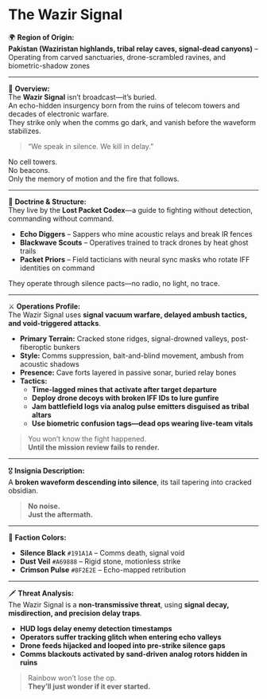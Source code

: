 # The Wazir Signal

🌍 **Region of Origin:**  
**Pakistan (Waziristan highlands, tribal relay caves, signal-dead canyons)** – Operating from carved sanctuaries, drone-scrambled ravines, and biometric-shadow zones

---

🎴 **Overview:**  
The **Wazir Signal** isn’t broadcast—it’s buried.  
An echo-hidden insurgency born from the ruins of telecom towers and decades of electronic warfare.  
They strike only when the comms go dark, and vanish before the waveform stabilizes.

> “We speak in silence. We kill in delay.”

No cell towers.  
No beacons.  
Only the memory of motion and the fire that follows.

---

🧠 **Doctrine & Structure:**  
They live by the **Lost Packet Codex**—a guide to fighting without detection, commanding without command.

- **Echo Diggers** – Sappers who mine acoustic relays and break IR fences  
- **Blackwave Scouts** – Operatives trained to track drones by heat ghost trails  
- **Packet Priors** – Field tacticians with neural sync masks who rotate IFF identities on command

They operate through silence pacts—no radio, no light, no trace.

---

⚔️ **Operations Profile:**  
The Wazir Signal uses **signal vacuum warfare, delayed ambush tactics, and void-triggered attacks**.

- **Primary Terrain:** Cracked stone ridges, signal-drowned valleys, post-fiberoptic bunkers  
- **Style:** Comms suppression, bait-and-blind movement, ambush from acoustic shadows  
- **Presence:** Cave forts layered in passive sonar, buried relay bones  
- **Tactics:**  
  - **Time-lagged mines that activate after target departure**  
  - **Deploy drone decoys with broken IFF IDs to lure gunfire**  
  - **Jam battlefield logs via analog pulse emitters disguised as tribal altars**  
  - **Use biometric confusion tags—dead ops wearing live-team vitals**

> You won’t know the fight happened.  
> **Until the mission review fails to render.**

---

🎖️ **Insignia Description:**  
A **broken waveform descending into silence**, its tail tapering into cracked obsidian.

> **No noise.  
> Just the aftermath.**

---

🎨 **Faction Colors:**

- **Silence Black** `#191A1A` – Comms death, signal void  
- **Dust Veil** `#A69888` – Rigid stone, motionless strike  
- **Crimson Pulse** `#8F2E2E` – Echo-mapped retribution

---

🗡️ **Threat Analysis:**  
The Wazir Signal is a **non-transmissive threat**, using **signal decay, misdirection, and precision delay traps**.

- **HUD logs delay enemy detection timestamps**  
- **Operators suffer tracking glitch when entering echo valleys**  
- **Drone feeds hijacked and looped into pre-strike silence gaps**  
- **Comms blackouts activated by sand-driven analog rotors hidden in ruins**

> Rainbow won’t lose the op.  
> **They’ll just wonder if it ever started.**
